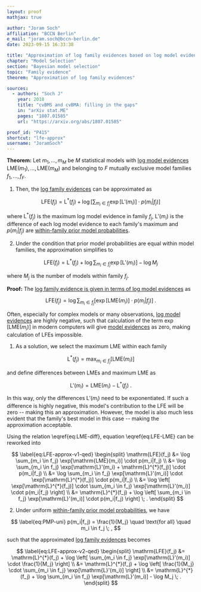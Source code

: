 ```yaml
---
layout: proof
mathjax: true

author: "Joram Soch"
affiliation: "BCCN Berlin"
e_mail: "joram.soch@bccn-berlin.de"
date: 2023-09-15 16:33:38

title: "Approximation of log family evidences based on log model evidences"
chapter: "Model Selection"
section: "Bayesian model selection"
topic: "Family evidence"
theorem: "Approximation of log family evidences"

sources:
  - authors: "Soch J"
    year: 2018
    title: "cvBMS and cvBMA: filling in the gaps"
    in: "arXiv stat.ME"
    pages: "1807.01585"
    url: "https://arxiv.org/abs/1807.01585"

proof_id: "P415"
shortcut: "lfe-approx"
username: "JoramSoch"
---
```



**Theorem:** Let $m_1, \ldots, m_M$ be $M$ statistical models with [log model evidences](/D/lme) $\mathrm{LME}(m_1), \ldots, \mathrm{LME}(m_M)$ and belonging to $F$ mutually exclusive model families $f_1, \ldots, f_F$.

1) Then, the [log family evidences](/D/lfe) can be approximated as

$$ \label{eq:LFE-approx-v1}
\mathrm{LFE}(f_j) = \mathrm{L}^{*}(f_j) + \log \left[ \sum_{m_i \in f_j} \exp[\mathrm{L}'(m_i)] \cdot p(m_i|f_j) \right]
$$

where $\mathrm{L}^{*}(f_j)$ is the maximum log model evidence in family $f_j$, $\mathrm{L}'(m_i)$ is the difference of each log model evidence to each family's maximum and $p(m_i \vert f_j)$ are [within-family prior model probabilities](/P/fe-der).

2) Under the condition that prior model probabilities are equal within model families, the approximation simplifies to

$$ \label{eq:LFE-approx-v2}
\mathrm{LFE}(f_j) = \mathrm{L}^{*}(f_j) + \log \sum_{m_i \in f_j} \exp[\mathrm{L}'(m_i)] - \log M_j
$$

where $M_j$ is the number of models within family $f_j$.


**Proof:** The [log family evidence is given in terms of log model evidences](/P/lfe-lme) as

$$ \label{eq:LFE-LME}
\mathrm{LFE}(f_j) = \log \sum_{m_i \in f_j} \left[ \exp[\mathrm{LME}(m_i)] \cdot p(m_i|f_j) \right] \; .
$$

Often, especially for complex models or many observations, [log model evidences](/D/lme) are highly negative, such that calculation of the term $\exp[\mathrm{LME}(m_i)]$ in modern computers will give [model evidences](/D/me) as zero, making calculation of LFEs impossible.

1) As a solution, we select the maximum LME within each family

$$ \label{eq:LME-max}
\mathrm{L}^{*}(f_j) = \max_{m_i \in f_j} \left[ \mathrm{LME}(m_i) \right]
$$

and define differences between LMEs and maximum LME as

$$ \label{eq:LME-diff}
\mathrm{L}'(m_i) = \mathrm{LME}(m_i) - \mathrm{L}^{*}(f_j) \; .
$$

In this way, only the differences $\mathrm{L}'(m_i)$ need to be
exponentiated. If such a difference is highly negative, this model's contribution to the LFE will be zero -- making this an approximation. However, the model is also much less evident that the family's best model in this case -- making the approximation acceptable.

Using the relation \eqref{eq:LME-diff}, equation \eqref{eq:LFE-LME} can be reworked into

$$ \label{eq:LFE-approx-v1-qed}
\begin{split}
\mathrm{LFE}(f_j) &= \log \sum_{m_i \in f_j} \exp[\mathrm{LME}(m_i)] \cdot p(m_i|f_j) \\
&= \log \sum_{m_i \in f_j} \exp[\mathrm{L}'(m_i) + \mathrm{L}^{*}(f_j)] \cdot p(m_i|f_j) \\
&= \log \sum_{m_i \in f_j} \exp[\mathrm{L}'(m_i)] \cdot \exp[\mathrm{L}^{*}(f_j)] \cdot p(m_i|f_j) \\
&= \log \left[ \exp[\mathrm{L}^{*}(f_j)] \cdot \sum_{m_i \in f_j} \exp[\mathrm{L}'(m_i)] \cdot p(m_i|f_j) \right] \\
&= \mathrm{L}^{*}(f_j) + \log \left[ \sum_{m_i \in f_j} \exp[\mathrm{L}'(m_i)] \cdot p(m_i|f_j) \right] \; .
\end{split}
$$

2) Under uniform [within-family prior model probabilities](/P/fe-der), we have

$$ \label{eq:PMP-uni}
p(m_i|f_j) = \frac{1}{M_j} \quad \text{for all} \quad m_i \in f_j \; ,
$$

such that the approximated [log family evidences](/D/lfe) becomes

$$ \label{eq:LFE-approx-v2-qed}
\begin{split}
\mathrm{LFE}(f_j) &= \mathrm{L}^{*}(f_j) + \log \left[ \sum_{m_i \in f_j} \exp[\mathrm{L}'(m_i)] \cdot \frac{1}{M_j} \right] \\
&= \mathrm{L}^{*}(f_j) + \log \left[ \frac{1}{M_j} \cdot \sum_{m_i \in f_j} \exp[\mathrm{L}'(m_i)] \right] \\
&= \mathrm{L}^{*}(f_j) + \log \sum_{m_i \in f_j} \exp[\mathrm{L}'(m_i)] - \log M_j \; .
\end{split}
$$